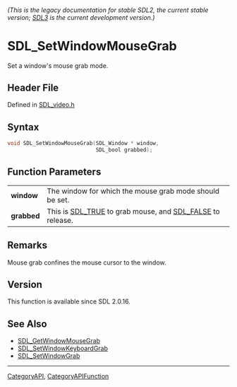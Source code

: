 ###### (This is the legacy documentation for stable SDL2, the current stable version; [SDL3](https://wiki.libsdl.org/SDL3/) is the current development version.)
# SDL_SetWindowMouseGrab

Set a window's mouse grab mode.

## Header File

Defined in [SDL_video.h](https://github.com/libsdl-org/SDL/blob/SDL2/include/SDL_video.h)

## Syntax

```c
void SDL_SetWindowMouseGrab(SDL_Window * window,
                            SDL_bool grabbed);

```

## Function Parameters

|                 |                                                                                    |
| --------------- | ---------------------------------------------------------------------------------- |
| **window**      | The window for which the mouse grab mode should be set.                            |
| **grabbed**     | This is [SDL_TRUE](SDL_TRUE) to grab mouse, and [SDL_FALSE](SDL_FALSE) to release. |

## Remarks

Mouse grab confines the mouse cursor to the window.

## Version

This function is available since SDL 2.0.16.

## See Also

- [SDL_GetWindowMouseGrab](SDL_GetWindowMouseGrab)
- [SDL_SetWindowKeyboardGrab](SDL_SetWindowKeyboardGrab)
- [SDL_SetWindowGrab](SDL_SetWindowGrab)

----
[CategoryAPI](CategoryAPI), [CategoryAPIFunction](CategoryAPIFunction)


